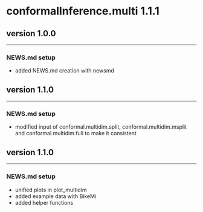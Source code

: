 # conformalInference.multi 1.1.1

## version 1.0.0

---

### NEWS.md setup

- added NEWS.md creation with newsmd


## version 1.1.0

---

### NEWS.md setup

- modified input of conformal.multidim.split, conformal.multidim.msplit and
conformal.multidim.full to make it consistent

## version 1.1.0

---

### NEWS.md setup

- unified plots in plot_multidim
- added example data with BikeMi
- added helper functions


